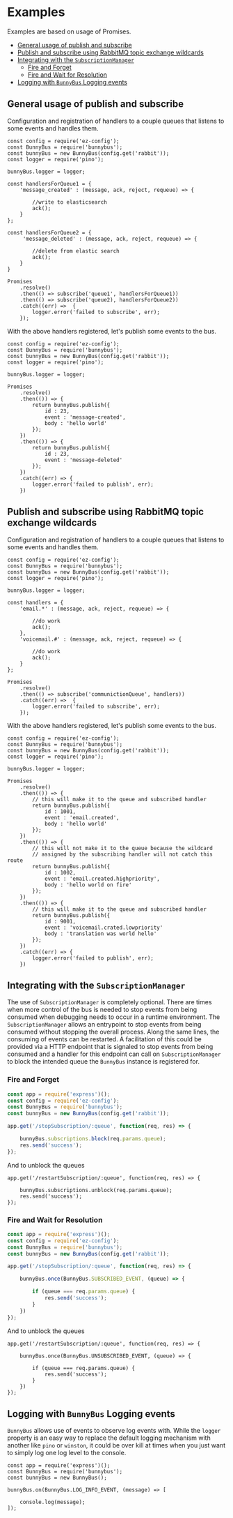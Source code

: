 # Examples

Examples are based on usage of Promises.

<!-- START doctoc generated TOC please keep comment here to allow auto update -->
<!-- DON'T EDIT THIS SECTION, INSTEAD RE-RUN doctoc TO UPDATE -->


- [General usage of publish and subscribe](#general-usage-of-publish-and-subscribe)
- [Publish and subscribe using RabbitMQ topic exchange wildcards](#publish-and-subscribe-using-rabbitmq-topic-exchange-wildcards)
- [Integrating with the `SubscriptionManager`](#integrating-with-the-subscriptionmanager)
  - [Fire and Forget](#fire-and-forget)
  - [Fire and Wait for Resolution](#fire-and-wait-for-resolution)
- [Logging with `BunnyBus` Logging events](#logging-with-bunnybus-logging-events)

<!-- END doctoc generated TOC please keep comment here to allow auto update -->

## General usage of publish and subscribe

Configuration and registration of handlers to a couple queues that listens to some events and handles them.

```Javascirpt
const config = require('ez-config');
const BunnyBus = require('bunnybus');
const bunnyBus = new BunnyBus(config.get('rabbit'));
const logger = require('pino');

bunnyBus.logger = logger;

const handlersForQueue1 = {
    'message_created' : (message, ack, reject, requeue) => {
        
        //write to elasticsearch
        ack();
    }
};

const handlersForQueue2 = {
     'message_deleted' : (message, ack, reject, requeue) => {
        
        //delete from elastic search
        ack();
    }   
}

Promises
    .resolve()
    .then(() => subscribe('queue1', handlersForQueue1))
    .then(() => subscribe('queue2), handlersForQueue2))
    .catch((err) =>  {
        logger.error('failed to subscribe', err);
    });
```

With the above handlers registered, let's publish some events to the bus.

```Javascirpt
const config = require('ez-config');
const BunnyBus = require('bunnybus');
const bunnyBus = new BunnyBus(config.get('rabbit'));
const logger = require('pino');

bunnyBus.logger = logger;

Promises
    .resolve()
    .then(()) => {
        return bunnyBus.publish({
            id : 23,
            event : 'message-created',
            body : 'hello world'
        });
    })
    .then(()) => {
        return bunnyBus.publish({
            id : 23,
            event : 'message-deleted'
        });
    })
    .catch((err) => {
        logger.error('failed to publish', err);
    })
```

## Publish and subscribe using RabbitMQ topic exchange wildcards

Configuration and registration of handlers to a couple queues that listens to some events and handles them.

```Javascirpt
const config = require('ez-config');
const BunnyBus = require('bunnybus');
const bunnyBus = new BunnyBus(config.get('rabbit'));
const logger = require('pino');

bunnyBus.logger = logger;

const handlers = {
    'email.*' : (message, ack, reject, requeue) => {

        //do work
        ack();
    },
    'voicemail.#' : (message, ack, reject, requeue) => {

        //do work
        ack();
    }
};

Promises
    .resolve()
    .then(() => subscribe('communictionQueue', handlers))
    .catch((err) =>  {
        logger.error('failed to subscribe', err);
    });
```

With the above handlers registered, let's publish some events to the bus.

```Javascirpt
const config = require('ez-config');
const BunnyBus = require('bunnybus');
const bunnyBus = new BunnyBus(config.get('rabbit'));
const logger = require('pino');

bunnyBus.logger = logger;

Promises
    .resolve()
    .then(()) => {
        // this will make it to the queue and subscribed handler
        return bunnyBus.publish({
            id : 1001,
            event : 'email.created',
            body : 'hello world'
        });
    })
    .then(()) => {
        // this will not make it to the queue because the wildcard
        // assigned by the subscribing handler will not catch this route
        return bunnyBus.publish({
            id : 1002,
            event : 'email.created.highpriority',
            body : 'hello world on fire'
        });
    })
    .then(()) => {
        // this will make it to the queue and subscribed handler
        return bunnyBus.publish({
            id : 9001,
            event : 'voicemail.crated.lowpriority'
            body : 'translation was world hello'
        });
    })
    .catch((err) => {
        logger.error('failed to publish', err);
    })
```

## Integrating with the `SubscriptionManager`

The use of `SubscriptionManager` is completely optional.  There are times when more control of the bus is needed to stop events from being consumed when debugging needs to occur in a runtime environment.  The `SubscriptionManager` allows an entrypoint to stop events from being consumed without stopping the overall process.  Along the same lines, the consuming of events can be restarted.  A facilitation of this could be provided via a HTTP endpoint that is signaled to stop events from being consumed and a handler for this endpoint can call on `SubscriptionManager` to block the intended queue the `BunnyBus` instance is registered for.

### Fire and Forget

```Javascript
const app = require('express')();
const config = require('ez-config');
const BunnyBus = require('bunnybus');
const bunnyBus = new BunnyBus(config.get('rabbit'));

app.get('/stopSubscription/:queue', function(req, res) => {

    bunnyBus.subscriptions.block(req.params.queue);
    res.send('success');
});
```

And to unblock the queues

```Javascirpt
app.get('/restartSubscription/:queue', function(req, res) => {

    bunnyBus.subscriptions.unblock(req.params.queue);
    res.send('success');
});
```

### Fire and Wait for Resolution

```Javascript
const app = require('express')();
const config = require('ez-config');
const BunnyBus = require('bunnybus');
const bunnyBus = new BunnyBus(config.get('rabbit'));

app.get('/stopSubscription/:queue', function(req, res) => {

    bunnyBus.once(BunnyBus.SUBSCRIBED_EVENT, (queue) => {

        if (queue === req.params.queue) {
            res.send('success');
        }
    })
});
```

And to unblock the queues

```Javascirpt
app.get('/restartSubscription/:queue', function(req, res) => {

    bunnyBus.once(BunnyBus.UNSUBSCRIBED_EVENT, (queue) => {

        if (queue === req.params.queue) {
            res.send('success');
        }
    })
});
```

## Logging with `BunnyBus` Logging events

`BunnyBus` allows use of events to observe log events with.  While the `logger` property is an easy way to replace the default logging mechanism with another like `pino` or `winston`, it could be over kill at times when you just want to simply log one log level to the console.

```Javascirpt
const app = require('express')();
const BunnyBus = require('bunnybus');
const bunnyBus = new BunnyBus();

bunnyBus.on(BunnyBus.LOG_INFO_EVENT, (message) => [

    console.log(message);
]);
```
